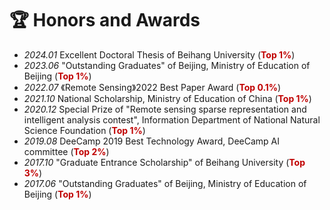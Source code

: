 # 🏆 Honors and Awards
- *2024.01* Excellent Doctoral Thesis of Beihang University (**<font color="#C00000">Top 1%</font>**)
- *2023.06* "Outstanding Graduates" of Beijing,  Ministry of Education of Beijing (**<font color="#C00000">Top 1%</font>**)
- *2022.07* 《Remote Sensing》2022 Best Paper Award (**<font color="#C00000">Top 0.1%</font>**)
- *2021.10* National Scholarship, Ministry of Education of China (**<font color="#C00000">Top 1%</font>**)
- *2020.12* Special Prize of "Remote sensing sparse representation and intelligent analysis contest", Information Department of National Natural Science Foundation (**<font color="#C00000">Top 1%</font>**)
- *2019.08* DeeCamp 2019 Best Technology Award, DeeCamp AI committee (**<font color="#C00000">Top 2%</font>**)
- *2017.10* "Graduate Entrance Scholarship" of Beihang University (**<font color="#C00000">Top 3%</font>**)
- *2017.06* "Outstanding Graduates" of Beijing,  Ministry of Education of Beijing (**<font color="#C00000">Top 1%</font>**)

